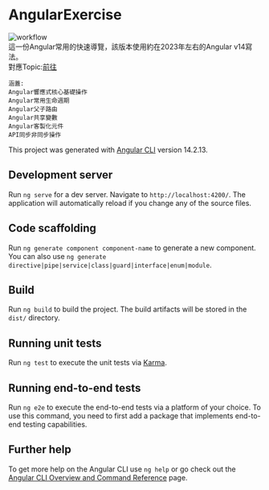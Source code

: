 # AngularExercise
![workflow](https://github.com/yuhsiang237/angular-exercise/actions/workflows/node.js.yml/badge.svg)  
這一份Angular常用的快速導覽，該版本使用約在2023年左右的Angular v14寫法。<br/>
對應Topic:<a href="https://github.com/yuhsiang237/angular-exercise/issues?q=is%3Aissue%20state%3Aclosed">前往</a>
```
涵蓋:
Angular響應式核心基礎操作 
Angular常用生命週期 
Angular父子路由 
Angular共享變數 
Angular客製化元件
API同步非同步操作
```
This project was generated with [Angular CLI](https://github.com/angular/angular-cli) version 14.2.13.

## Development server

Run `ng serve` for a dev server. Navigate to `http://localhost:4200/`. The application will automatically reload if you change any of the source files.

## Code scaffolding

Run `ng generate component component-name` to generate a new component. You can also use `ng generate directive|pipe|service|class|guard|interface|enum|module`.

## Build

Run `ng build` to build the project. The build artifacts will be stored in the `dist/` directory.

## Running unit tests

Run `ng test` to execute the unit tests via [Karma](https://karma-runner.github.io).

## Running end-to-end tests

Run `ng e2e` to execute the end-to-end tests via a platform of your choice. To use this command, you need to first add a package that implements end-to-end testing capabilities.

## Further help

To get more help on the Angular CLI use `ng help` or go check out the [Angular CLI Overview and Command Reference](https://angular.io/cli) page.
